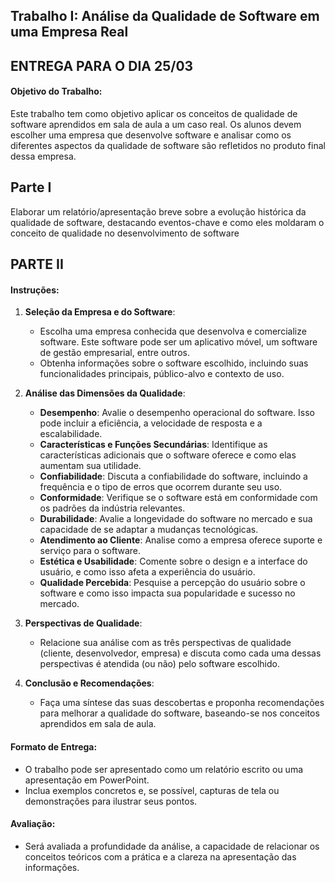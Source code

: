 ## Trabalho I: Análise da Qualidade de Software em uma Empresa Real

## ENTREGA PARA O DIA 25/03

#### Objetivo do Trabalho:

Este trabalho tem como objetivo aplicar os conceitos de qualidade de software aprendidos em sala de aula a um caso real. Os alunos devem escolher uma empresa que desenvolve software e analisar como os diferentes aspectos da qualidade de software são refletidos no produto final dessa empresa.

## Parte I

Elaborar um relatório/apresentação breve sobre a evolução histórica da qualidade de software, destacando eventos-chave e como eles moldaram o conceito de qualidade no desenvolvimento de software

## PARTE II

#### Instruções:

1. **Seleção da Empresa e do Software**:
   - Escolha uma empresa conhecida que desenvolva e comercialize software. Este software pode ser um aplicativo móvel, um software de gestão empresarial, entre outros.
   - Obtenha informações sobre o software escolhido, incluindo suas funcionalidades principais, público-alvo e contexto de uso.

2. **Análise das Dimensões da Qualidade**:
   - **Desempenho**: Avalie o desempenho operacional do software. Isso pode incluir a eficiência, a velocidade de resposta e a escalabilidade.
   - **Características e Funções Secundárias**: Identifique as características adicionais que o software oferece e como elas aumentam sua utilidade.
   - **Confiabilidade**: Discuta a confiabilidade do software, incluindo a frequência e o tipo de erros que ocorrem durante seu uso.
   - **Conformidade**: Verifique se o software está em conformidade com os padrões da indústria relevantes.
   - **Durabilidade**: Avalie a longevidade do software no mercado e sua capacidade de se adaptar a mudanças tecnológicas.
   - **Atendimento ao Cliente**: Analise como a empresa oferece suporte e serviço para o software.
   - **Estética e Usabilidade**: Comente sobre o design e a interface do usuário, e como isso afeta a experiência do usuário.
   - **Qualidade Percebida**: Pesquise a percepção do usuário sobre o software e como isso impacta sua popularidade e sucesso no mercado.

3. **Perspectivas de Qualidade**:
   - Relacione sua análise com as três perspectivas de qualidade (cliente, desenvolvedor, empresa) e discuta como cada uma dessas perspectivas é atendida (ou não) pelo software escolhido.

4. **Conclusão e Recomendações**:
   - Faça uma síntese das suas descobertas e proponha recomendações para melhorar a qualidade do software, baseando-se nos conceitos aprendidos em sala de aula.

#### Formato de Entrega:

- O trabalho pode ser apresentado como um relatório escrito ou uma apresentação em PowerPoint.
- Inclua exemplos concretos e, se possível, capturas de tela ou demonstrações para ilustrar seus pontos.


#### Avaliação:

- Será avaliada a profundidade da análise, a capacidade de relacionar os conceitos teóricos com a prática e a clareza na apresentação das informações.
